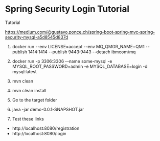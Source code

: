 # Spring Security Login Tutorial



           

Tutorial

https://medium.com/@gustavo.ponce.ch/spring-boot-spring-mvc-spring-security-mysql-a5d8545d837d

1. docker run --env LICENSE=accept --env MQ_QMGR_NAME=QM1 --publish 1414:1414 --publish 9443:9443 --detach ibmcom/mq
2. docker run -p 3306:3306 --name some-mysql -e MYSQL_ROOT_PASSWORD=admin -e MYSQL_DATABASE=login -d mysql:latest
3. mvn clean
4. mvn clean install
5. Go to the target folder
6. java -jar demo-0.0.1-SNAPSHOT.jar

7. Test these links

- http://localhost:8080/registration
- http://localhost:8080/login
